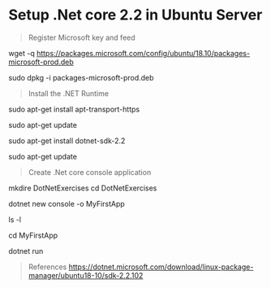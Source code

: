 # Setup .Net core 2.2 in Ubuntu Server

>Register Microsoft key and feed

wget -q https://packages.microsoft.com/config/ubuntu/18.10/packages-microsoft-prod.deb

sudo dpkg -i packages-microsoft-prod.deb

> Install the .NET Runtime

sudo apt-get install apt-transport-https

sudo apt-get update

sudo apt-get install dotnet-sdk-2.2

sudo apt-get update

> Create .Net core console application

mkdire DotNetExercises
cd DotNetExercises

dotnet new console -o MyFirstApp

ls -l

cd MyFirstApp

dotnet run



>References
https://dotnet.microsoft.com/download/linux-package-manager/ubuntu18-10/sdk-2.2.102

